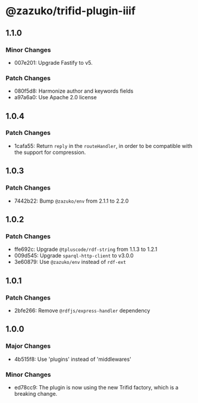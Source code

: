 # @zazuko/trifid-plugin-iiif

## 1.1.0

### Minor Changes

- 007e201: Upgrade Fastify to v5.

### Patch Changes

- 080f5d8: Harmonize author and keywords fields
- a97a6a0: Use Apache 2.0 license

## 1.0.4

### Patch Changes

- 1cafa55: Return `reply` in the `routeHandler`, in order to be compatible with the support for compression.

## 1.0.3

### Patch Changes

- 7442b22: Bump `@zazuko/env` from 2.1.1 to 2.2.0

## 1.0.2

### Patch Changes

- ffe692c: Upgrade `@tpluscode/rdf-string` from 1.1.3 to 1.2.1
- 009d545: Upgrade `sparql-http-client` to v3.0.0
- 3e60879: Use `@zazuko/env` instead of `rdf-ext`

## 1.0.1

### Patch Changes

- 2bfe266: Remove `@rdfjs/express-handler` dependency

## 1.0.0

### Major Changes

- 4b515f8: Use 'plugins' instead of 'middlewares'

### Minor Changes

- ed78cc9: The plugin is now using the new Trifid factory, which is a breaking change.
